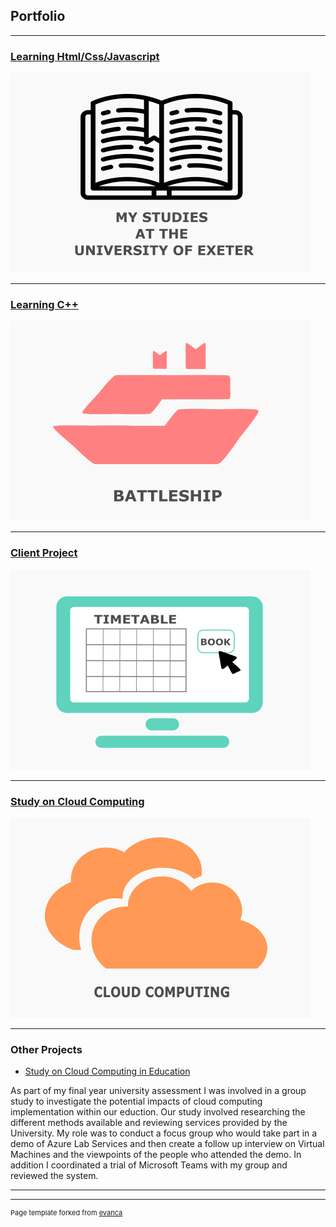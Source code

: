 ## Portfolio

---
### [Learning Html/Css/Javascript](http://12nathanking.github.io/mystudies)
<img src="images/Exeter.png?raw=true" width="480" height="320"/>

---
### [Learning C++](/Battleship_page.md)
<img src="images/Battleship.png?raw=true" width="480" height="320"/>

---
### [Client Project](/Clientproject_page.md)
<img src="images/Client.png?raw=true" width="480" height="320"/>

---
### [Study on Cloud Computing](/Clientproject_page.md)
<img src="images/CloudComputing.png?raw=true" width="480" height="320"/>

---

### Other Projects

- [Study on Cloud Computing in Education](/pdf/MTH3035_Group_9_Final_Report.pdf)

As part of my final year university assessment I was involved in a group study to investigate the potential impacts of cloud computing implementation within our eduction. Our study involved researching the different methods available and reviewing services provided by the University. My role was to conduct a focus group who would take part in a demo of Azure Lab Services and then create a follow up interview on Virtual Machines and the viewpoints of the people who attended the demo. In addition I coordinated a trial of Microsoft Teams with my group and reviewed the system.

---




---
<p style="font-size:11px">Page template forked from <a href="https://github.com/evanca/quick-portfolio">evanca</a></p>
<!-- Remove above link if you don't want to attibute -->
